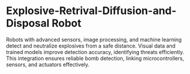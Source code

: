 # Explosive-Retrival-Diffusion-and-Disposal Robot
Robots with advanced sensors, image processing, and machine learning detect and neutralize explosives from a safe distance. Visual data and trained models improve detection accuracy, identifying threats efficiently. This integration ensures reliable bomb detection, linking microcontrollers, sensors, and actuators effectively.
